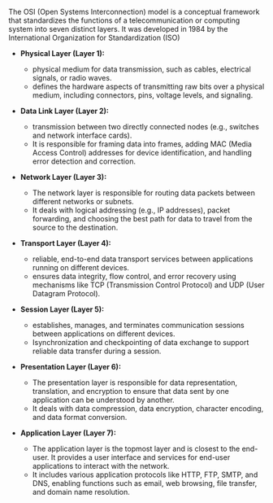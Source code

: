 The OSI (Open Systems Interconnection) model is a conceptual framework that standardizes the functions of a telecommunication or computing system into seven distinct layers. It was developed in 1984 by the International Organization for Standardization (ISO)

- **Physical Layer (Layer 1):**
    - physical medium for data transmission, such as cables, electrical signals, or radio waves.
    - defines the hardware aspects of transmitting raw bits over a physical medium, including connectors, pins, voltage levels, and signaling.
- **Data Link Layer (Layer 2):**
    - transmission between two directly connected nodes (e.g., switches and network interface cards).
    - It is responsible for framing data into frames, adding MAC (Media Access Control) addresses for device identification, and handling error detection and correction.
- **Network Layer (Layer 3):**
    - The network layer is responsible for routing data packets between different networks or subnets.
    - It deals with logical addressing (e.g., IP addresses), packet forwarding, and choosing the best path for data to travel from the source to the destination.
- **Transport Layer (Layer 4):**
    - reliable, end-to-end data transport services between applications running on different devices.
    - ensures data integrity, flow control, and error recovery using mechanisms like TCP (Transmission Control Protocol) and UDP (User Datagram Protocol).
- **Session Layer (Layer 5):**
    - establishes, manages, and terminates communication sessions between applications on different devices.
    - Isynchronization and checkpointing of data exchange to support reliable data transfer during a session.
- **Presentation Layer (Layer 6):**
    
    - The presentation layer is responsible for data representation, translation, and encryption to ensure that data sent by one application can be understood by another.
    - It deals with data compression, data encryption, character encoding, and data format conversion.
- **Application Layer (Layer 7):**
    
    - The application layer is the topmost layer and is closest to the end-user. It provides a user interface and services for end-user applications to interact with the network.
    - It includes various application protocols like HTTP, FTP, SMTP, and DNS, enabling functions such as email, web browsing, file transfer, and domain name resolution.
